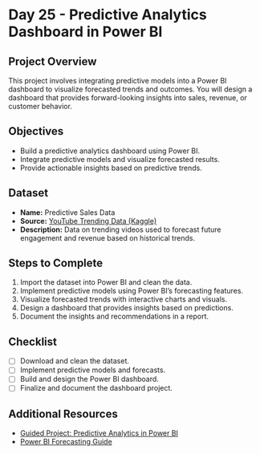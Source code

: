 # Day 25 - Predictive Analytics Dashboard in Power BI

## Project Overview
This project involves integrating predictive models into a Power BI dashboard to visualize forecasted trends and outcomes. You will design a dashboard that provides forward-looking insights into sales, revenue, or customer behavior.

## Objectives
- Build a predictive analytics dashboard using Power BI.
- Integrate predictive models and visualize forecasted results.
- Provide actionable insights based on predictive trends.

## Dataset
- **Name:** Predictive Sales Data
- **Source:** [YouTube Trending Data (Kaggle)](https://www.kaggle.com/datasets/datasnaek/youtube-new)
- **Description:** Data on trending videos used to forecast future engagement and revenue based on historical trends.

## Steps to Complete
1. Import the dataset into Power BI and clean the data.
2. Implement predictive models using Power BI’s forecasting features.
3. Visualize forecasted trends with interactive charts and visuals.
4. Design a dashboard that provides insights based on predictions.
5. Document the insights and recommendations in a report.

## Checklist
- [ ] Download and clean the dataset.
- [ ] Implement predictive models and forecasts.
- [ ] Build and design the Power BI dashboard.
- [ ] Finalize and document the dashboard project.

## Additional Resources
- [Guided Project: Predictive Analytics in Power BI](https://www.coursera.org/learn/predictive-analytics-powerbi)
- [Power BI Forecasting Guide](https://docs.microsoft.com/en-us/power-bi/visuals/power-bi-visualization-forecasting)
